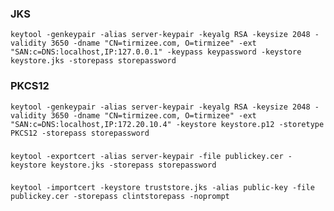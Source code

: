 ### JKS

	keytool -genkeypair -alias server-keypair -keyalg RSA -keysize 2048 -validity 3650 -dname "CN=tirmizee.com, O=tirmizee" -ext "SAN:c=DNS:localhost,IP:127.0.0.1" -keypass keypassword -keystore keystore.jks -storepass storepassword

### PKCS12

	keytool -genkeypair -alias server-keypair -keyalg RSA -keysize 2048 -validity 3650 -dname "CN=tirmizee.com, O=tirmizee" -ext "SAN:c=DNS:localhost,IP:172.20.10.4" -keystore keystore.p12 -storetype PKCS12 -storepass storepassword

### 
	
	keytool -exportcert -alias server-keypair -file publickey.cer -keystore keystore.jks -storepass storepassword

### 

	keytool -importcert -keystore truststore.jks -alias public-key -file publickey.cer -storepass clintstorepass -noprompt
	